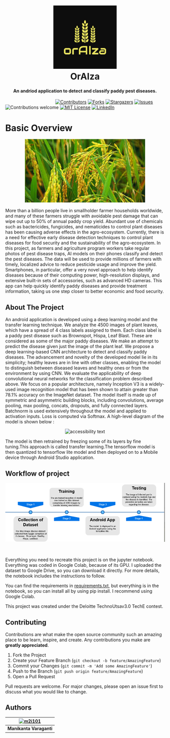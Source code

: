 <h1 align="center">
  <br>
  <a href="http://www.amitmerchant.com/electron-markdownify"><img src="logo.jpg" alt="orAIza" width="200"></a>
  <br>
  OrAIza
  <br>
</h1>

<h4 align="center">An andriod application to detect and classify paddy pest diseases.</h4>

&emsp;&emsp;&emsp;&emsp;&emsp;&emsp;&emsp;&emsp;&emsp;&emsp;&emsp;
[![Contributors][contributors-shield]][contributors-url]
[![Forks][forks-shield]][forks-url]
[![Stargazers][stars-shield]][stars-url]
[![Issues][issues-shield]][issues-url]
![Contributions welcome](https://img.shields.io/badge/contributions-welcome-orange.svg)
[![MIT License][license-shield]][license-url]
[![LinkedIn][linkedin-shield]][linkedin-url]



# Basic Overview
<p align="center">
  <img src="paddy.jpeg" width="380" height="200" alt="accessibility text">
</p>

More than a billion people live in smallholder farmer households worldwide, and many of these farmers struggle with avoidable pest damage that can wipe out up to 50% of annual paddy crop yield. Abundant use of chemicals such as bactericides, fungicides, and nematicides to control plant diseases has been causing adverse effects in the agro-ecosystem. Currently, there is a need for effective early disease detection techniques to control plant diseases for food security and the sustainability of the agro-ecosystem. In this project, as farmers and agriculture program workers take regular photos of pest disease traps, AI models on their phones classify and detect the pest diseases. The data will be used to provide millions of farmers with timely, localized advice to reduce pesticide usage and improve the yield. Smartphones, in particular, offer a very novel approach to help identify diseases because of their computing power, high-resolution displays, and extensive built-in sets of accessories, such as advanced HD cameras. This app can help quickly identify paddy diseases and provide treatment information, taking us one step closer to better economic and food security.

## About The Project
An android application is developed using a deep learning model and the transfer learning technique. We analyze the 4500 images of plant leaves, which have a spread of 4 class labels assigned to them. Each class label is a paddy pest disease such as Brownspot, Hispa, Leaf Blast. These are considered as some of the major paddy diseases. We make an attempt to predict the disease given just the image of the plant leaf. We propose a deep learning-based CNN architecture to detect and classify paddy diseases. The advancement and novelty of the developed model lie in its simplicity; healthy leaves are in line with other classes, enabling the model to distinguish between diseased leaves and healthy ones or from the environment by using CNN. We evaluate the applicability of deep convolutional neural networks for the classification problem described above. We focus on a popular architecture, namely Inception V3 is a widely-used image recognition model that has been shown to attain greater than 78.1% accuracy on the ImageNet dataset. The model itself is made up of symmetric and asymmetric building blocks, including convolutions, average pooling, max pooling, concats, dropouts, and fully connected layers. Batchnorm is used extensively throughout the model and applied to activation inputs. Loss is computed via Softmax.
A high-level diagram of the model is shown below :
<p align="center">
  <img src="https://lh6.googleusercontent.com/DbrMv0g7ENOztmWZsaPVmjR3QcNi1DC-CyzPDuV3LsAbKJJDqBvltOefaJ-7OYkO_Q9ktO4zUZ4aup5KfvxgDYTml8uXuSH-NNLIDwHJ=s1000" width="380" height="200" alt="accessibility text">
</p>

The model is then retrained by freezing some of its layers by fine tuning.This approach is called transfer learning.The tensorflow model is then quantized to tensorflow lite model and then deployed on to a Mobile device through Android Studio application. 


## Workflow of project
<p align="center">
  <img src="workflow.png" alt="accessibility text">
</p>

&nbsp;

Everything you need to recreate this project is on the jupyter notebook. Everything was coded in Google Colab, because of its GPU. I uploaded the dataset to Google Drive, so you can download it directly. For more details, the notebook includes the instructions to follow.

You can find the requirements in [requirements.txt](requirements.txt), but everything is in the notebook, so you can install all by using pip install. I recommend using Google Colab.

This project was created under the Deloitte TechnoUtsav3.0 TechE contest.



## Contributing

Contributions are what make the open source community such an amazing place to be learn, inspire, and create. Any contributions you make are **greatly appreciated**.

1. Fork the Project
2. Create your Feature Branch (`git checkout -b feature/AmazingFeature`)
3. Commit your Changes (`git commit -m 'Add some AmazingFeature'`)
4. Push to the Branch (`git push origin feature/AmazingFeature`)
5. Open a Pull Request

Pull requests are welcome. For major changes, please open an issue first to discuss what you would like to change.


## Authors

| [![m2i101](https://media-exp1.licdn.com/dms/image/C5103AQFnbzGhLaOKrQ/profile-displayphoto-shrink_200_200/0?e=1598486400&v=beta&t=LMP9_WHwpNAOvDcw-mK34W2Hlan29CyOPpykxDO1RM8)](https://linkedin.com/in/manikanta-varaganti-8b1a58182) 	|
|:---------------------------------------------------------------------------------------------------------:	|
|                                            **Manikanta Varaganti**                                           	|



[contributors-shield]: https://img.shields.io/github/contributors/m2i101/orAIza
[contributors-url]: https://github.com/m2i101/orAIza/graphs/contributors
[forks-shield]: https://img.shields.io/github/forks/m2i101/orAIza
[forks-url]: https://github.com/m2i101/orAIza/network/members
[stars-shield]: https://img.shields.io/github/stars/m2i101/orAIza
[stars-url]: https://github.com/m2i101/orAIza/stargazers
[issues-shield]: https://img.shields.io/github/issues/m2i101/orAIza
[issues-url]: https://github.com/m2i101/orAIza/issues
[license-shield]: https://img.shields.io/github/license/m2i101/orAIza.svg?style=flat-square
[license-url]: https://github.com/m2i101/orAIza/blob/master/LICENSE.txt
[linkedin-shield]: https://img.shields.io/badge/-LinkedIn-black.svg?style=flat-square&logo=linkedin&colorB=555
[linkedin-url]: https://linkedin.com/in/manikanta-varaganti-8b1a58182



